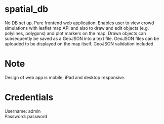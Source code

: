 # spatial_db
No DB set up. Pure frontend web application. Enables user to view crowd simulations with leaflet map API and also to draw and edit objects (e.g. polylines, polygons) and plot markers on the map. Drawn objects can subsequently be saved as a GeoJSON into a text file. GeoJSON files can be uploaded to be displayed on the map itself. GeoJSON validation included.

# Note
Design of web app is mobile, iPad and desktop responsive.

# Credentials
Username: admin                                                                                                                             
Password: password
